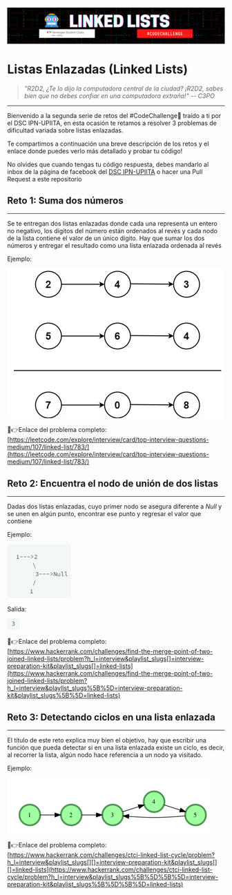 <p align="center">
  <img src="../images/linkedLists.png" width="920">
</p>

# Listas Enlazadas (Linked Lists)

> *"R2D2, ¿Te lo dijo la computadora central de la ciudad? ¡R2D2, sabes bien que no debes confiar en una computadora extraña!"
-- C3PO*

---

Bienvenido a la segunda serie de retos del #CodeChallenge🤖 traído a ti por el DSC IPN-UPIITA, en esta ocasión te retamos a resolver 3 problemas de dificultad variada sobre listas enlazadas.

Te compartimos a continuación una breve descripción de los retos y el enlace donde puedes verlo más detallado y probar tu código!

No olvides que cuando tengas tu código respuesta, debes mandarlo al inbox de la página de facebook del [DSC IPN-UPIITA](https://www.facebook.com/dscipnupiita) o hacer una Pull Request a este repositorio

## Reto 1: Suma dos números
---
Se te entregan dos listas enlazadas donde cada una representa un entero no negativo, los dígitos del número están ordenados al revés y cada nodo de la lista contiene el valor de un único dígito. Hay que sumar los dos números y entregar el resultado como una lista enlazada ordenada al revés

Ejemplo:

![Listas%20Enlazadas%20(Linked%20Lists)%207e6d730b73364a469ed71f66a047c883/Untitled.png](../images/Listas%20Enlazadas%20(Linked%20Lists)%207e6d730b73364a469ed71f66a047c883/Untitled.png)

🔗👉Enlace del problema completo: [https://leetcode.com/explore/interview/card/top-interview-questions-medium/107/linked-list/783/](https://leetcode.com/explore/interview/card/top-interview-questions-medium/107/linked-list/783/) 

## Reto 2: Encuentra el nodo de unión de dos listas
---
Dadas dos listas enlazadas, cuyo primer nodo se asegura diferente a *Null* y se unen en algún punto, encontrar ese punto y regresar el valor que contiene

Ejemplo:

![Listas%20Enlazadas%20(Linked%20Lists)%207e6d730b73364a469ed71f66a047c883/Untitled%201.png](../images/Listas%20Enlazadas%20(Linked%20Lists)%207e6d730b73364a469ed71f66a047c883/Untitled%201.png)

Salida:

![Listas%20Enlazadas%20(Linked%20Lists)%207e6d730b73364a469ed71f66a047c883/Untitled%202.png](../images/Listas%20Enlazadas%20(Linked%20Lists)%207e6d730b73364a469ed71f66a047c883/Untitled%202.png)

🔗👉Enlace del problema completo: [https://www.hackerrank.com/challenges/find-the-merge-point-of-two-joined-linked-lists/problem?h_l=interview&playlist_slugs[]=interview-preparation-kit&playlist_slugs[]=linked-lists](https://www.hackerrank.com/challenges/find-the-merge-point-of-two-joined-linked-lists/problem?h_l=interview&playlist_slugs%5B%5D=interview-preparation-kit&playlist_slugs%5B%5D=linked-lists)

## Reto 3: Detectando ciclos en una lista enlazada
---
El título de este reto explica muy bien el objetivo, hay que escribir una función que pueda detectar si en una lista enlazada existe un ciclo, es decir, al recorrer la lista, algún nodo hace referencia a un nodo ya visitado.

Ejemplo:

![Listas%20Enlazadas%20(Linked%20Lists)%207e6d730b73364a469ed71f66a047c883/Untitled%203.png](../images/Listas%20Enlazadas%20(Linked%20Lists)%207e6d730b73364a469ed71f66a047c883/Untitled%203.png)

🔗👉Enlace del problema completo: [https://www.hackerrank.com/challenges/ctci-linked-list-cycle/problem?h_l=interview&playlist_slugs[][]=interview-preparation-kit&playlist_slugs[][]=linked-lists](https://www.hackerrank.com/challenges/ctci-linked-list-cycle/problem?h_l=interview&playlist_slugs%5B%5D%5B%5D=interview-preparation-kit&playlist_slugs%5B%5D%5B%5D=linked-lists)